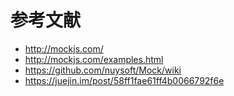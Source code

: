 # 参考文献

* <http://mockjs.com/>
* <http://mockjs.com/examples.html>
* <https://github.com/nuysoft/Mock/wiki>
* <https://juejin.im/post/58ff1fae61ff4b0066792f6e>
